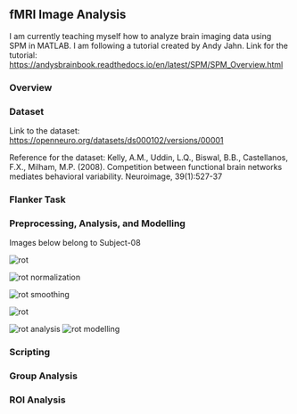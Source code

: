 ## fMRI Image Analysis

I am currently teaching myself how to analyze brain imaging data using SPM in MATLAB. I am following a tutorial created by Andy Jahn. Link for the tutorial: https://andysbrainbook.readthedocs.io/en/latest/SPM/SPM_Overview.html 


### Overview

### Dataset

Link to the dataset: https://openneuro.org/datasets/ds000102/versions/00001

Reference for the dataset: Kelly, A.M., Uddin, L.Q., Biswal, B.B., Castellanos, F.X., Milham, M.P. (2008). Competition between functional brain networks mediates behavioral variability. Neuroimage, 39(1):527-37

### Flanker Task

### Preprocessing, Analysis, and Modelling

Images below belong to Subject-08

![rot](/fMRI-Image-Analysis/docs/assets/rotation.png)

![rot](/fMRI-Image-Analysis/docs/assets/normalization.png)
normalization

![rot](/fMRI-Image-Analysis/docs/assets/smoothing.png)
smoothing

![rot](/fMRI-Image-Analysis/docs/assets/dm.png)

![rot](/fMRI-Image-Analysis/docs/assets/an.png)
analysis
![rot](/fMRI-Image-Analysis/docs/assets/hij.png)
modelling

### Scripting

### Group Analysis

### ROI Analysis
